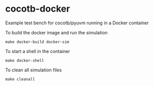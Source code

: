 # cocotb-docker
Example test bench for cocotb/pyuvm running in a Docker container

To build the docker image and run the simulation
```
make docker-build docker-sim
```

To start a shell in the container
```
make docker-shell
```

To clean all simulation files
```
make cleanall
```
